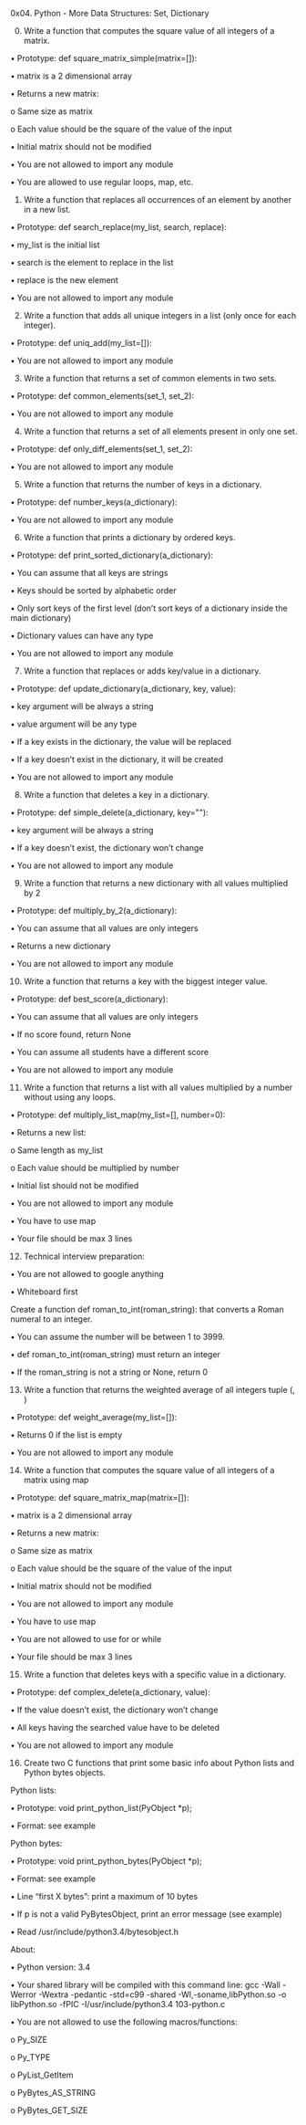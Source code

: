 0x04. Python - More Data Structures: Set, Dictionary

0. Write a function that computes the square value of all integers of a matrix.

•	Prototype: def square_matrix_simple(matrix=[]):

•	matrix is a 2 dimensional array

•	Returns a new matrix:

o	Same size as matrix

o	Each value should be the square of the value of the input

•	Initial matrix should not be modified

•	You are not allowed to import any module

•	You are allowed to use regular loops, map, etc.

1. Write a function that replaces all occurrences of an element by another in a new list.

•	Prototype: def search_replace(my_list, search, replace):

•	my_list is the initial list

•	search is the element to replace in the list

•	replace is the new element

•	You are not allowed to import any module

2. Write a function that adds all unique integers in a list (only once for each integer).

•	Prototype: def uniq_add(my_list=[]):

•	You are not allowed to import any module

3. Write a function that returns a set of common elements in two sets.

•	Prototype: def common_elements(set_1, set_2):

•	You are not allowed to import any module

4. Write a function that returns a set of all elements present in only one set.

•	Prototype: def only_diff_elements(set_1, set_2):

•	You are not allowed to import any module

5. Write a function that returns the number of keys in a dictionary.

•	Prototype: def number_keys(a_dictionary):

•	You are not allowed to import any module

6. Write a function that prints a dictionary by ordered keys.

•	Prototype: def print_sorted_dictionary(a_dictionary):

•	You can assume that all keys are strings

•	Keys should be sorted by alphabetic order

•	Only sort keys of the first level (don’t sort keys of a dictionary inside the main dictionary)

•	Dictionary values can have any type

•	You are not allowed to import any module

7. Write a function that replaces or adds key/value in a dictionary.

•	Prototype: def update_dictionary(a_dictionary, key, value):

•	key argument will be always a string

•	value argument will be any type

•	If a key exists in the dictionary, the value will be replaced

•	If a key doesn’t exist in the dictionary, it will be created

•	You are not allowed to import any module

8. Write a function that deletes a key in a dictionary.

•	Prototype: def simple_delete(a_dictionary, key=""):

•	key argument will be always a string

•	If a key doesn’t exist, the dictionary won’t change

•	You are not allowed to import any module

9. Write a function that returns a new dictionary with all values multiplied by 2

•	Prototype: def multiply_by_2(a_dictionary):

•	You can assume that all values are only integers

•	Returns a new dictionary

•	You are not allowed to import any module

10. Write a function that returns a key with the biggest integer value.

•	Prototype: def best_score(a_dictionary):

•	You can assume that all values are only integers

•	If no score found, return None

•	You can assume all students have a different score

•	You are not allowed to import any module

11. Write a function that returns a list with all values multiplied by a number without using any loops.

•	Prototype: def multiply_list_map(my_list=[], number=0):

•	Returns a new list:

o	Same length as my_list

o	Each value should be multiplied by number

•	Initial list should not be modified

•	You are not allowed to import any module

•	You have to use map

•	Your file should be max 3 lines

12. Technical interview preparation:

•	You are not allowed to google anything

•	Whiteboard first

Create a function def roman_to_int(roman_string): that converts a Roman numeral to an integer.

•	You can assume the number will be between 1 to 3999.

•	def roman_to_int(roman_string) must return an integer

•	If the roman_string is not a string or None, return 0

13. Write a function that returns the weighted average of all integers tuple (<score>, <weight>)

•	Prototype: def weight_average(my_list=[]):

•	Returns 0 if the list is empty

•	You are not allowed to import any module

14. Write a function that computes the square value of all integers of a matrix using map

•	Prototype: def square_matrix_map(matrix=[]):

•	matrix is a 2 dimensional array

•	Returns a new matrix:

o	Same size as matrix

o	Each value should be the square of the value of the input

•	Initial matrix should not be modified

•	You are not allowed to import any module

•	You have to use map

•	You are not allowed to use for or while

•	Your file should be max 3 lines

15. Write a function that deletes keys with a specific value in a dictionary.

•	Prototype: def complex_delete(a_dictionary, value):

•	If the value doesn’t exist, the dictionary won’t change

•	All keys having the searched value have to be deleted

•	You are not allowed to import any module

16. Create two C functions that print some basic info about Python lists and Python bytes objects.

Python lists:

•	Prototype: void print_python_list(PyObject *p);

•	Format: see example

Python bytes:

•	Prototype: void print_python_bytes(PyObject *p);

•	Format: see example

•	Line “first X bytes”: print a maximum of 10 bytes

•	If p is not a valid PyBytesObject, print an error message (see example)

•	Read /usr/include/python3.4/bytesobject.h

About:

•	Python version: 3.4

•	Your shared library will be compiled with this command line: gcc -Wall -Werror -Wextra -pedantic -std=c99 -shared -Wl,-soname,libPython.so -o libPython.so -fPIC -I/usr/include/python3.4 103-python.c

•	You are not allowed to use the following macros/functions:

o	Py_SIZE

o	Py_TYPE

o	PyList_GetItem

o	PyBytes_AS_STRING

o	PyBytes_GET_SIZE




